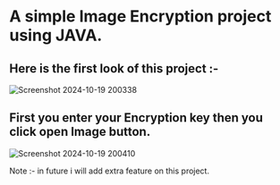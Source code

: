 # A simple Image Encryption project using JAVA.
## Here is the first look of this project :-
![Screenshot 2024-10-19 200338](https://github.com/user-attachments/assets/2b9ed22c-1d33-485f-8790-ee00e5b01c8b)
## First you enter your Encryption key then you click open Image button.
![Screenshot 2024-10-19 200410](https://github.com/user-attachments/assets/e1f38319-e6ed-4faf-a122-c7befad48979)

Note :- in future i will add extra feature on this project.
